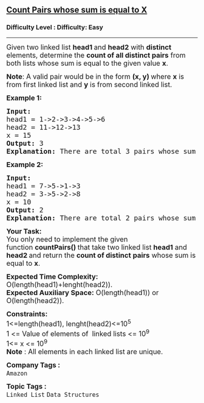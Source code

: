 <h2><a href="https://www.geeksforgeeks.org/problems/count-pairs-whose-sum-is-equal-to-x/1">Count Pairs whose sum is equal to X</a></h2><h3>Difficulty Level : Difficulty: Easy</h3><hr><div class="problems_problem_content__Xm_eO"><p><span style="font-size: 18px;">Given two linked list <strong>head</strong><strong>1</strong><strong>&nbsp;</strong>and <strong>head2</strong> with <strong>distinct </strong>elements, determine the <strong>count of all distinct pairs</strong> from both lists whose sum is equal to the given value <strong>x</strong>.</span></p>
<p><span style="font-size: 18px;"><strong>Note</strong>: A valid pair would be in the form <strong>(x, y) </strong>where <strong>x</strong> is from first linked list and <strong>y</strong> is from second linked list.</span></p>
<p><span style="font-size: 18px;"><strong>Example 1:</strong></span></p>
<pre><span style="font-size: 18px;"><strong>Input:
</strong>head1 = 1-&gt;2-&gt;3-&gt;4-&gt;5-&gt;6
head2 = 11-&gt;12-&gt;13
x = 15
<strong>Output: </strong>3<strong>
Explanation: </strong>There are total 3 pairs whose sum is 15 : (4,11) , (3,12) and (2,13)</span>
</pre>
<p><span style="font-size: 18px;"><strong>Example 2:</strong></span></p>
<pre><span style="font-size: 18px;"><strong>Input:
</strong>head1 = 7-&gt;5-&gt;1-&gt;3
head2 = 3-&gt;5-&gt;2-&gt;8
x = 10
<strong>Output: </strong>2<strong>
Explanation: </strong>There are total 2 pairs whose sum is 10 : (7,3) and (5,5)</span></pre>
<p><span style="font-size: 18px;"><strong>Your Task:</strong><br>You only need to implement the given function&nbsp;<strong>countPairs() </strong> that take two linked list <strong>head1</strong> and <strong>head</strong><strong>2 </strong> and return the <strong>count of distinct</strong> <strong>pairs</strong> whose sum is equal to <strong>x</strong>.</span></p>
<p><span style="font-size: 18px;"><strong>Expected Time Complexity:</strong> O(length(head1)+lenght(head2)).<br><strong>Expected Auxiliary Space:</strong> O(length(head1)) or O(length(head2)).</span></p>
<p><span style="font-size: 18px;"><strong>Constraints:</strong><br>1&lt;=length(head1), lenght(head2)&lt;=10<sup>5</sup><br>1 &lt;= Value of elements of&nbsp; linked lists &lt;= 10<sup>9</sup><br>1&lt;= x &lt;= 10<sup>9<br></sup></span><span style="font-size: 18px;"><strong>Note</strong> : All elements in each linked list are unique.</span></p></div><p><span style=font-size:18px><strong>Company Tags : </strong><br><code>Amazon</code>&nbsp;<br><p><span style=font-size:18px><strong>Topic Tags : </strong><br><code>Linked List</code>&nbsp;<code>Data Structures</code>&nbsp;